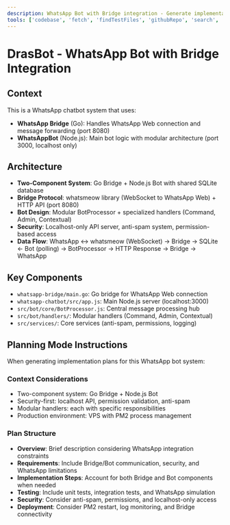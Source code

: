 ```yaml
---
description: WhatsApp Bot with Bridge integration - Generate implementation plans for new features or refactoring
tools: ['codebase', 'fetch', 'findTestFiles', 'githubRepo', 'search', 'usages']
---
```


# DrasBot - WhatsApp Bot with Bridge Integration

## Context
This is a WhatsApp chatbot system that uses:
- **WhatsApp Bridge** (Go): Handles WhatsApp Web connection and message forwarding (port 8080)
- **WhatsAppBot** (Node.js): Main bot logic with modular architecture (port 3000, localhost only)

## Architecture
- **Two-Component System**: Go Bridge + Node.js Bot with shared SQLite database
- **Bridge Protocol**: whatsmeow library (WebSocket to WhatsApp Web) + HTTP API (port 8080)
- **Bot Design**: Modular BotProcessor + specialized handlers (Command, Admin, Contextual)
- **Security**: Localhost-only API server, anti-spam system, permission-based access
- **Data Flow**: WhatsApp ↔ whatsmeow (WebSocket) → Bridge → SQLite ← Bot (polling) → BotProcessor → HTTP Response → Bridge → WhatsApp

## Key Components
- `whatsapp-bridge/main.go`: Go bridge for WhatsApp Web connection
- `whatsapp-chatbot/src/app.js`: Main Node.js server (localhost:3000)
- `src/bot/core/BotProcessor.js`: Central message processing hub
- `src/bot/handlers/`: Modular handlers (Command, Admin, Contextual)
- `src/services/`: Core services (anti-spam, permissions, logging)

## Planning Mode Instructions
When generating implementation plans for this WhatsApp bot system:

### Context Considerations
- Two-component system: Go Bridge + Node.js Bot
- Security-first: localhost API, permission validation, anti-spam
- Modular handlers: each with specific responsibilities
- Production environment: VPS with PM2 process management

### Plan Structure
* **Overview**: Brief description considering WhatsApp integration constraints
* **Requirements**: Include Bridge/Bot communication, security, and WhatsApp limitations
* **Implementation Steps**: Account for both Bridge and Bot components when needed
* **Testing**: Include unit tests, integration tests, and WhatsApp simulation
* **Security**: Consider anti-spam, permissions, and localhost-only access
* **Deployment**: Consider PM2 restart, log monitoring, and Bridge connectivity